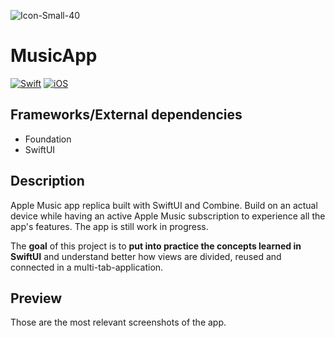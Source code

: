 <!-- HEADER -->
![Icon-Small-40](https://user-images.githubusercontent.com/36419167/210294473-8255ba3f-22bf-48cc-a857-4659c423605f.png)
<h1> MusicApp </h1>

[![Swift](https://img.shields.io/badge/Swift-5.0-orange.svg?longCache=true&style=flat&logo=swift)][Swift]
[![iOS](https://img.shields.io/badge/iOS-16.0+-lightgrey.svg?longCache=true&?style=flat&logo=apple)][iOS]





<!-- BODY -->

## Frameworks/External dependencies
- Foundation
- SwiftUI


## Description
Apple Music app replica built with SwiftUI and Combine. 
Build on an actual device while having an active Apple Music subscription to experience all the app's features.
The app is still work in progress.

The **goal** of this project is to **put into practice the concepts learned in SwiftUI** and understand better how views are divided, reused and connected in a multi-tab-application.


## Preview
Those are the most relevant screenshots of the app.



<!-- FOOTER -->
<!-- Permanent links -->
[Swift]: https://www.swift.org
[iOS]: https://developer.apple.com/ios/




